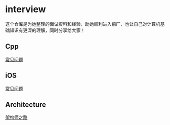 # interview

这个仓库是为她整理的面试资料和经验，助她顺利进入鹅厂，也让自己对计算机基础知识有更深的理解，同时分享给大家！

## Cpp

[常见问题](./Cpp/README.md)

## iOS

[常见问题](./iOS/README.md)

## Architecture

[架构师之路](https://www.w3cschool.cn/architectroad/)
